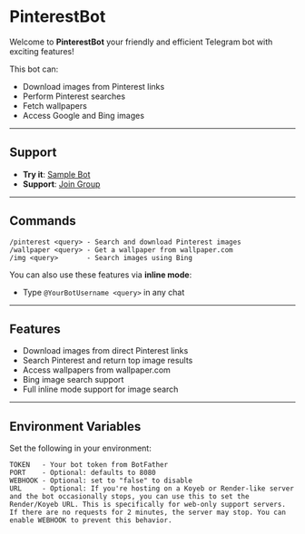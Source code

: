 # PinterestBot

Welcome to **PinterestBot** your friendly and efficient Telegram bot with exciting features!

This bot can:
- Download images from Pinterest links
- Perform Pinterest searches
- Fetch wallpapers
- Access Google and Bing images

---

## Support

- **Try it**: [Sample Bot](https://t.me/ImgRobot)
- **Support**: [Join Group](https://t.me/XBOTSUPPORTS)

---

## Commands 

```
/pinterest <query> - Search and download Pinterest images
/wallpaper <query> - Get a wallpaper from wallpaper.com
/img <query>       - Search images using Bing
```

You can also use these features via **inline mode**:
- Type `@YourBotUsername <query>` in any chat

---

## Features

- Download images from direct Pinterest links
- Search Pinterest and return top image results
- Access wallpapers from wallpaper.com
- Bing image search support
- Full inline mode support for image search

---

## Environment Variables

Set the following in your environment:

```
TOKEN   - Your bot token from BotFather
PORT    - Optional: defaults to 8080
WEBHOOK - Optional: set to "false" to disable
URL     - Optional: If you're hosting on a Koyeb or Render-like server and the bot occasionally stops, you can use this to set the Render/Koyeb URL. This is specifically for web-only support servers. If there are no requests for 2 minutes, the server may stop. You can enable WEBHOOK to prevent this behavior.
```
